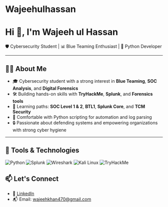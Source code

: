 # Wajeehulhassan

# Hi 👋, I'm Wajeeh ul Hassan

🛡️ Cybersecurity Student | 📊 Blue Teaming Enthusiast | 🐍 Python Developer

---

## 👨‍💻 About Me

- 🎓 Cybersecurity student with a strong interest in **Blue Teaming**, **SOC Analysis**, and **Digital Forensics**
- 🛠️ Building hands-on skills with **TryHackMe**, **Splunk**, and **Forensics tools**
- 🧠 Learning paths: **SOC Level 1 & 2**, **BTL1**, **Splunk Core**, and **TCM Security**
- 🐍 Comfortable with Python scripting for automation and log parsing
- 🔒 Passionate about defending systems and empowering organizations with strong cyber hygiene

---

## 🧰 Tools & Technologies

![Python](https://img.shields.io/badge/Python-3670A0?style=for-the-badge&logo=python&logoColor=ffdd54)
![Splunk](https://img.shields.io/badge/Splunk-000000?style=for-the-badge&logo=Splunk&logoColor=white)
![Wireshark](https://img.shields.io/badge/Wireshark-1679A7?style=for-the-badge&logo=Wireshark&logoColor=white)
![Kali Linux](https://img.shields.io/badge/Kali_Linux-557C94?style=for-the-badge&logo=kalilinux&logoColor=white)
![TryHackMe](https://img.shields.io/badge/TryHackMe-212C42?style=for-the-badge&logo=tryhackme&logoColor=red)

## 📫 Let's Connect

- 💼 [LinkedIn](https://www.linkedin.com/in/wajeeh-ul-hassan-963091319?utm_source=share&utm_campaign=share_via&utm_content=profile&utm_medium=android_app)
- 📬 Email: wajeehkhan470@gmail.com
